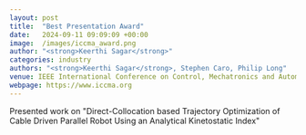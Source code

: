 ```yaml
---
layout: post
title:  "Best Presentation Award"
date:   2024-09-11 09:09:09 +00:00
image:  /images/iccma_award.png
author: "<strong>Keerthi Sagar</strong>"
categories: industry
authors: "<strong>Keerthi Sagar</strong>, Stephen Caro, Philip Long"
venue: IEEE International Conference on Control, Mechatronics and Automation (ICCMA, 2024), London, UK.
webpage: https://www.iccma.org
---
```


Presented work on "Direct-Collocation based Trajectory Optimization of Cable Driven Parallel Robot Using an Analytical Kinetostatic Index"  
